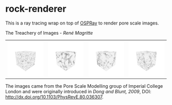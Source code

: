 # rock-renderer

This is a ray tracing wrap on top of [OSPRay](https://www.ospray.org/) to render pore scale images.

The Treachery of Images - *René Magritte*

<table>
<tbody>
<tr>
<td><img src="docs/Berea.png"></td>
<td><img src="docs/S6.png"></td>
<td><img src="docs/C1.png"></td>
<td><img src="docs/C2.png"></td>
</tr>
</tbody>
</table>

The images came from the Pore Scale Modelling group of Imperial College London and were originally introduced in *Dong and Blunt, 2009*, DOI: http://dx.doi.org/10.1103/PhysRevE.80.036307.
